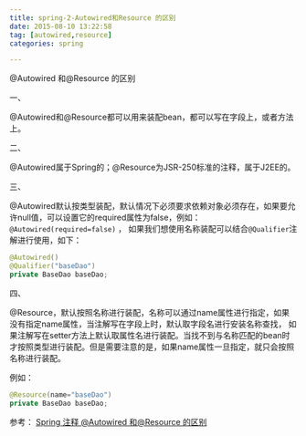 ```yaml
---
title: spring-2-Autowired和Resource 的区别
date: 2015-08-10 13:22:58
tag: [autowired,resource]
categories: spring

---
```


@Autowired 和@Resource 的区别

<!--more-->

一、

@Autowired和@Resource都可以用来装配bean，都可以写在字段上，或者方法上。

二、

@Autowired属于Spring的；@Resource为JSR-250标准的注释，属于J2EE的。

三、

@Autowired默认按类型装配，默认情况下必须要求依赖对象必须存在，如果要允许null值，可以设置它的required属性为false，例如：`@Autowired(required=false)` ，
如果我们想使用名称装配可以结合`@Qualifier`注解进行使用，如下：

```java
@Autowired()
@Qualifier("baseDao")
private BaseDao baseDao;
```

四、

@Resource，默认按照名称进行装配，名称可以通过name属性进行指定，如果没有指定name属性，当注解写在字段上时，默认取字段名进行安装名称查找，
如果注解写在setter方法上默认取属性名进行装配。当找不到与名称匹配的bean时才按照类型进行装配。但是需要注意的是，如果name属性一旦指定，就只会按照名称进行装配。

例如：

```java
@Resource(name="baseDao")
private BaseDao baseDao;
```

参考：
[Spring 注释 @Autowired 和@Resource 的区别](http://www.cnblogs.com/leiOOlei/p/3713779.html)
